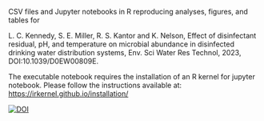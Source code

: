CSV files and Jupyter notebooks in R reproducing analyses, figures, and tables for 

L. C. Kennedy, S. E. Miller, R. S. Kantor and K. Nelson, Effect of disinfectant residual, pH, and temperature on microbial abundance in disinfected drinking water distribution systems, Env. Sci Water Res Technol, 2023, DOI:10.1039/D0EW00809E.

The executable notebook requires the installation of an R kernel for jupyter notebook. Please follow the instructions available at: https://irkernel.github.io/installation/


[![DOI](https://zenodo.org/badge/556052653.svg)](https://zenodo.org/badge/latestdoi/556052653)
